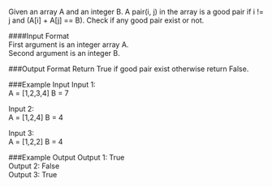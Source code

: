 Given an array A and an integer B. A pair(i, j) in the array is a good pair if i != j and (A[i] + A[j] == B). Check if any good pair exist or not.

####Input Format  
First argument is an integer array A.  
Second argument is an integer B.

###Output Format
Return True if good pair exist otherwise return False.

###Example Input
Input 1:  
A = [1,2,3,4]
B = 7

Input 2:  
A = [1,2,4]
B = 4

Input 3:  
A = [1,2,2]
B = 4

###Example Output
Output 1: True  
Output 2: False  
Output 3: True